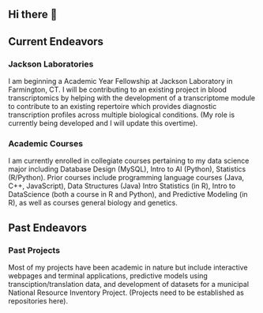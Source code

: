 ## Hi there 👋

<!--
**J817B477/J817B477** is a ✨ _special_ ✨ repository because its `README.md` (this file) appears on your GitHub profile.

Here are some ideas to get you started:

- 🔭 I’m currently working on my Jackson Laboratory Academic Year Fellowship focusing on blood trascriptomics and its potential used in diagnostics
- 🌱 I’m currently learning 
- 👯 I’m looking to collaborate on ...
- 🤔 I’m looking for help with ...
- 💬 Ask me about ...
- 📫 How to reach me: ...
- 😄 Pronouns: ...
- ⚡ Fun fact: ...
-->

## Current Endeavors
### Jackson Laboratories
I am beginning a Academic Year Fellowship at Jackson Laboratory in Farmington, CT. I will be contributing to an existing project in blood transcriptomics by helping with the development of a transcriptome module to contribute to an existing repertoire 
 which provides diagnostic transcription profiles across multiple biological conditions. (My role is currently being developed and I will update this overtime).

### Academic Courses
I am currently enrolled in collegiate courses pertaining to my data science major including Database Design (MySQL), Intro to AI (Python), Statistics (R/Python). Prior courses include programming language courses (Java, C++, JavaScript), Data Structures (Java) Intro Statistics (in R), Intro to DataScience (both a course in R and Python), and Predictive Modeling (in R), as well as courses general biology and genetics. 

## Past Endeavors
### Past Projects
 Most of my projects have been academic in nature but include interactive webpages and terminal applications, predictive models using transciption/translation data, and development of datasets for a municipal National Resource Inventory Project. (Projects need to be established as repositories here).
 
